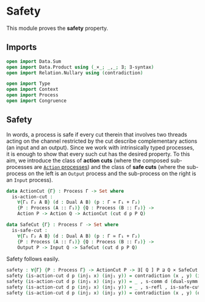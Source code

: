 # Safety

This module proves the **safety** property.

## Imports

```agda
open import Data.Sum
open import Data.Product using (_×_; _,_; ∃; ∃-syntax)
open import Relation.Nullary using (contradiction)

open import Type
open import Context
open import Process
open import Congruence
```

## Safety

In words, a process is safe if every cut therein that involves two
threads acting on the channel restricted by the cut describe
complementary actions (an input and an output). Since we work with
intrinsically typed processes, it is enough to show that every such
cut has the desired property. To this aim, we introduce the class of
**action cuts** (where the composed sub-processes are [`Action`
processes](Process.lagda.md)) and the class of **safe cuts** (where
the sub-process on the left is an `Output` process and the
sub-process on the right is an `Input` process).

```agda
data ActionCut {Γ} : Process Γ -> Set where
  is-action-cut :
    ∀{Γ₁ Γ₂ A B} (d : Dual A B) (p : Γ ≃ Γ₁ + Γ₂)
    {P : Process (A :: Γ₁)} {Q : Process (B :: Γ₂)} ->
    Action P -> Action Q -> ActionCut (cut d p P Q)

data SafeCut {Γ} : Process Γ -> Set where
  is-safe-cut :
    ∀{Γ₁ Γ₂ A B} (d : Dual A B) (p : Γ ≃ Γ₁ + Γ₂)
    {P : Process (A :: Γ₁)} {Q : Process (B :: Γ₂)} ->
    Output P -> Input Q -> SafeCut (cut d p P Q)
```

Safety follows easily.

```agda
safety : ∀{Γ} {P : Process Γ} -> ActionCut P -> ∃[ Q ] P ⊒ Q × SafeCut Q
safety (is-action-cut d p (inj₁ x) (inj₁ y)) = contradiction (x , y) (input-input d)
safety (is-action-cut d p (inj₁ x) (inj₂ y)) = _ , s-comm d (dual-symm d) p (+-comm p) , is-safe-cut (dual-symm d) (+-comm p) y x
safety (is-action-cut d p (inj₂ x) (inj₁ y)) = _ , s-refl , is-safe-cut d p x y
safety (is-action-cut d p (inj₂ x) (inj₂ y)) = contradiction (x , y) (output-output d)
```
